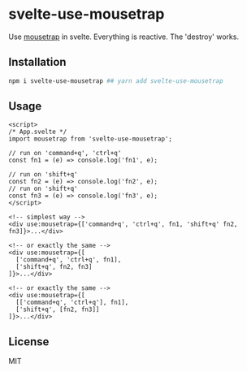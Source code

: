 # svelte-use-mousetrap

Use [mousetrap](https://www.npmjs.com/package/mousetrap) in svelte. Everything is reactive. The 'destroy' works.

## Installation

```bash
npm i svelte-use-mousetrap ## yarn add svelte-use-mousetrap
```

## Usage

```svelte
<script>
/* App.svelte */
import mousetrap from 'svelte-use-mousetrap';

// run on 'command+q', 'ctrl+q'
const fn1 = (e) => console.log('fn1', e);

// run on 'shift+q'
const fn2 = (e) => console.log('fn2', e);
// run on 'shift+q'
const fn3 = (e) => console.log('fn3', e);
</script>

<!-- simplest way -->
<div use:mousetrap={['command+q', 'ctrl+q', fn1, 'shift+q' fn2, fn3]}>...</div>

<!-- or exactly the same -->
<div use:mousetrap={[
  ['command+q', 'ctrl+q', fn1],
  ['shift+q', fn2, fn3]
]}>...</div>

<!-- or exactly the same -->
<div use:mousetrap={[
  [['command+q', 'ctrl+q'], fn1],
  ['shift+q', [fn2, fn3]]
]}>...</div>
```

## License

MIT

